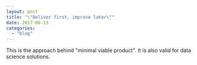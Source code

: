```yaml
---
layout: post
title: "\"Deliver first, improve later\""
date: 2017-06-13
categories: 
  - "blog"
---
```


This is the approach behind "minimal viable product". It is also valid for data science solutions.
